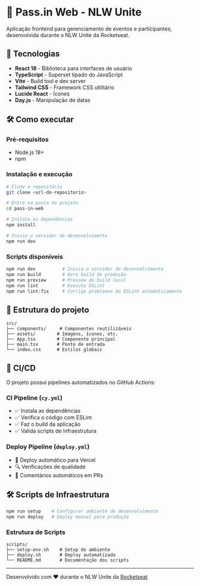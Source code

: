 # 🎫 Pass.in Web - NLW Unite

Aplicação frontend para gerenciamento de eventos e participantes, desenvolvida durante o NLW Unite da Rocketseat.

## 🚀 Tecnologias

- **React 18** - Biblioteca para interfaces de usuário
- **TypeScript** - Superset tipado do JavaScript
- **Vite** - Build tool e dev server
- **Tailwind CSS** - Framework CSS utilitário
- **Lucide React** - Ícones
- **Day.js** - Manipulação de datas

## 🛠️ Como executar

### Pré-requisitos

- Node.js 18+
- npm

### Instalação e execução

```bash
# Clone o repositório
git clone <url-do-repositorio>

# Entre na pasta do projeto
cd pass-in-web

# Instale as dependências
npm install

# Inicie o servidor de desenvolvimento
npm run dev
```

### Scripts disponíveis

```bash
npm run dev          # Inicia o servidor de desenvolvimento
npm run build        # Gera build de produção
npm run preview      # Preview do build local
npm run lint         # Executa ESLint
npm run lint:fix     # Corrige problemas do ESLint automaticamente
```

## 📁 Estrutura do projeto

```
src/
├── components/     # Componentes reutilizáveis
├── assets/        # Imagens, ícones, etc.
├── App.tsx        # Componente principal
├── main.tsx       # Ponto de entrada
└── index.css      # Estilos globais
```

## 🔄 CI/CD

O projeto possui pipelines automatizados no GitHub Actions:

### **CI Pipeline** (`cy.yml`)

- ✅ Instala as dependências
- ✅ Verifica o código com ESLint
- ✅ Faz o build da aplicação
- ✅ Valida scripts de infraestrutura

### **Deploy Pipeline** (`deploy.yml`)

- 🚀 Deploy automático para Vercel
- 🔍 Verificações de qualidade
- 💬 Comentários automáticos em PRs

## 🛠️ Scripts de Infraestrutura

```bash
npm run setup    # Configurar ambiente de desenvolvimento
npm run deploy   # Deploy manual para produção
```

### Estrutura de Scripts

```
scripts/
├── setup-env.sh    # Setup do ambiente
├── deploy.sh       # Deploy automatizado
└── README.md       # Documentação dos scripts
```

---

Desenvolvido com ❤️ durante o NLW Unite da [Rocketseat](https://rocketseat.com.br)

